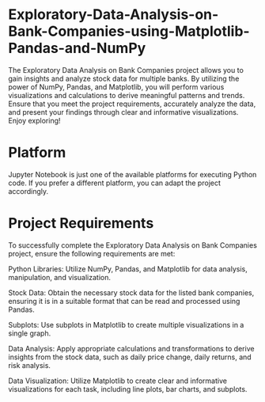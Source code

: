 # Exploratory-Data-Analysis-on-Bank-Companies-using-Matplotlib-Pandas-and-NumPy
The Exploratory Data Analysis on Bank Companies project allows you to gain insights and analyze stock data for multiple banks. By utilizing the power of NumPy, Pandas, and Matplotlib, you will perform various visualizations and calculations to derive meaningful patterns and trends. Ensure that you meet the project requirements, accurately analyze the data, and present your findings through clear and informative visualizations. Enjoy exploring!

# Platform
Jupyter Notebook is just one of the available platforms for executing Python code. If you prefer a different platform, you can adapt the project accordingly.

# Project Requirements
To successfully complete the Exploratory Data Analysis on Bank Companies project, ensure the following requirements are met:

Python Libraries: Utilize NumPy, Pandas, and Matplotlib for data analysis, manipulation, and visualization.

Stock Data: Obtain the necessary stock data for the listed bank companies, ensuring it is in a suitable format that can be read and processed using Pandas.

Subplots: Use subplots in Matplotlib to create multiple visualizations in a single graph.

Data Analysis: Apply appropriate calculations and transformations to derive insights from the stock data, such as daily price change, daily returns, and risk analysis.

Data Visualization: Utilize Matplotlib to create clear and informative visualizations for each task, including line plots, bar charts, and subplots.

